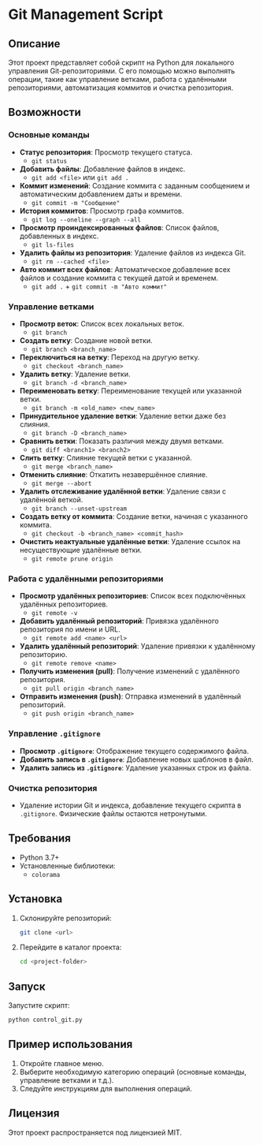 # Git Management Script

## Описание
Этот проект представляет собой скрипт на Python для локального управления Git-репозиториями. С его помощью можно выполнять операции, такие как управление ветками, работа с удалёнными репозиториями, автоматизация коммитов и очистка репозитория.

## Возможности

### Основные команды
- **Статус репозитория**: Просмотр текущего статуса.
  - `git status`
- **Добавить файлы**: Добавление файлов в индекс.
  - `git add <file>` или `git add .`
- **Коммит изменений**: Создание коммита с заданным сообщением и автоматическим добавлением даты и времени.
  - `git commit -m "Сообщение"`
- **История коммитов**: Просмотр графа коммитов.
  - `git log --oneline --graph --all`
- **Просмотр проиндексированных файлов**: Список файлов, добавленных в индекс.
  - `git ls-files`
- **Удалить файлы из репозитория**: Удаление файлов из индекса Git.
  - `git rm --cached <file>`
- **Авто коммит всех файлов**: Автоматическое добавление всех файлов и создание коммита с текущей датой и временем.
  - `git add .` + `git commit -m "Авто коммит"`

### Управление ветками
- **Просмотр веток**: Список всех локальных веток.
  - `git branch`
- **Создать ветку**: Создание новой ветки.
  - `git branch <branch_name>`
- **Переключиться на ветку**: Переход на другую ветку.
  - `git checkout <branch_name>`
- **Удалить ветку**: Удаление ветки.
  - `git branch -d <branch_name>`
- **Переименовать ветку**: Переименование текущей или указанной ветки.
  - `git branch -m <old_name> <new_name>`
- **Принудительное удаление ветки**: Удаление ветки даже без слияния.
  - `git branch -D <branch_name>`
- **Сравнить ветки**: Показать различия между двумя ветками.
  - `git diff <branch1> <branch2>`
- **Слить ветку**: Слияние текущей ветки с указанной.
  - `git merge <branch_name>`
- **Отменить слияние**: Откатить незавершённое слияние.
  - `git merge --abort`
- **Удалить отслеживание удалённой ветки**: Удаление связи с удалённой веткой.
  - `git branch --unset-upstream`
- **Создать ветку от коммита**: Создание ветки, начиная с указанного коммита.
  - `git checkout -b <branch_name> <commit_hash>`
- **Очистить неактуальные удалённые ветки**: Удаление ссылок на несуществующие удалённые ветки.
  - `git remote prune origin`

### Работа с удалёнными репозиториями
- **Просмотр удалённых репозиториев**: Список всех подключённых удалённых репозиториев.
  - `git remote -v`
- **Добавить удалённый репозиторий**: Привязка удалённого репозитория по имени и URL.
  - `git remote add <name> <url>`
- **Удалить удалённый репозиторий**: Удаление привязки к удалённому репозиторию.
  - `git remote remove <name>`
- **Получить изменения (pull)**: Получение изменений с удалённого репозитория.
  - `git pull origin <branch_name>`
- **Отправить изменения (push)**: Отправка изменений в удалённый репозиторий.
  - `git push origin <branch_name>`

### Управление `.gitignore`
- **Просмотр `.gitignore`**: Отображение текущего содержимого файла.
- **Добавить запись в `.gitignore`**: Добавление новых шаблонов в файл.
- **Удалить запись из `.gitignore`**: Удаление указанных строк из файла.

### Очистка репозитория
- Удаление истории Git и индекса, добавление текущего скрипта в `.gitignore`. Физические файлы остаются нетронутыми.

## Требования
- Python 3.7+
- Установленные библиотеки:
  - `colorama`

## Установка
1. Склонируйте репозиторий:
   ```bash
   git clone <url>
   ```
2. Перейдите в каталог проекта:
   ```bash
   cd <project-folder>
   ```
## Запуск
Запустите скрипт:
```bash
python control_git.py
```

## Пример использования
1. Откройте главное меню.
2. Выберите необходимую категорию операций (основные команды, управление ветками и т.д.).
3. Следуйте инструкциям для выполнения операций.

## Лицензия
Этот проект распространяется под лицензией MIT.
